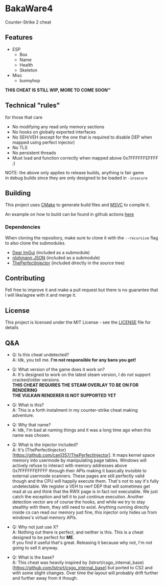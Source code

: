 # BakaWare4

Counter-Strike 2 cheat

## Features

- ESP
  - Box
  - Name
  - Health
  - Skeleton
- Misc
  - bunnyhop

**THIS CHEAT IS STILL WIP, MORE TO COME SOON:tm:**

## Technical "rules"

for those that care

- No modifying any read only memory sections
- No hooks on globally exported interfaces
- No SEH/VEH (except for the one that is required to disable DEP when mapped using perfect injector)
- No TLS
- No persistent threads
- Must load and function correctly when mapped above 0x7FFFFFFEFFFF ;)

NOTE: the above only applies to release builds, anything is fair game  
in debug builds since they are only designed to be loaded in `-insecure`

## Building

This project uses [CMake](https://cmake.org/) to generate build files and [MSVC](https://visualstudio.microsoft.com/) to compile it.

An example on how to build can be found in github actions [here](.github/workflows/build.yml)

### Dependencies

When cloning the repository, make sure to clone it with the `--recursive` flag to also clone the submodules.

- [Dear ImGui](https://github.com/ocornut/imgui) (included as a submodule)
- [nlohmann JSON](https://github.com/nlohmann/json) (included as a submodule)
- [ThePerfectInjector](https://github.com/can1357/ThePerfectInjector) (included directly in the source tree)

## Contributing

Fell free to improve it and make a pull request but there is no
guarantee that I will like/agree with it and merge it.

## License

This project is licensed under the MIT License - see the [LICENSE](LICENSE) file for details

## Q&A

- Q: Is this cheat undetected?  
A: Idk, you tell me. **I'm not responsible for any bans you get!**

- Q: What version of the game does it work on?  
A: It's designed to work on the latest steam version, I do not support cracked/older versions.  
**THIS CHEAT REQUIRES THE STEAM OVERLAY TO BE ON FOR RENDERING**  
**THE VULKAN RENDERER IS NOT SUPPORTED YET**

- Q: What is this?  
A: This is a forth instalment in my counter-strike cheat making adventure.

- Q: Why that name?  
A: Idk, I'm bad at naming things and it was a long time ago when this name was chosen.

- Q: What is the injector included?  
A: It's (ThePerfectInjector)[https://github.com/can1357/ThePerfectInjector]. It maps kernel space memory into
usermode by manipulating page tables. Windows will actively refuse to interact with memory addresses above
0x7FFFFFFEFFFF through their APIs making it basically invisible to external usermode scanners. These pages
are still perfectly valid though and the CPU will happily execute them. That's not to say it's fully undetectable.
We register a VEH to nerf DEP that will sometimes get mad at us and think that the RWX page is in fact not executable.
We just catch the exception and tell it to just continue execution. Another detection vector are of course the hooks,
and while we try to stay stealthy with them, they still need to exist. Anything running directly inside cs can read
our memory just fine, this injector only hides us from windows's virtual memory APIs.

- Q: Why not just use X?  
A: Nothing out there is perfect, and neither is this. This is a cheat designed to be perfect for **ME**.  
If you find it useful that's great. Releasing it because why not, I'm not going to sell it anyway.

- Q: What is the base?  
A: This cheat was heavily inspired by (lstrsrt/csgo_internal_base)[https://github.com/lstrsrt/csgo_internal_base] but
ported to CS2 and with some slight changes. Over time the layout will probably drift further and further away from it though.